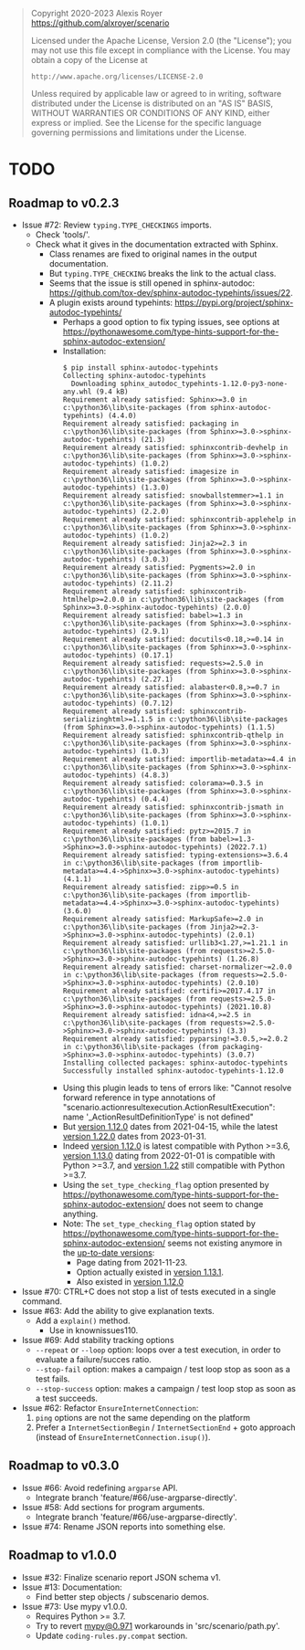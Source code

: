 > Copyright 2020-2023 Alexis Royer <https://github.com/alxroyer/scenario>
>
> Licensed under the Apache License, Version 2.0 (the "License");
> you may not use this file except in compliance with the License.
> You may obtain a copy of the License at
>
>     http://www.apache.org/licenses/LICENSE-2.0
>
> Unless required by applicable law or agreed to in writing, software
> distributed under the License is distributed on an "AS IS" BASIS,
> WITHOUT WARRANTIES OR CONDITIONS OF ANY KIND, either express or implied.
> See the License for the specific language governing permissions and
> limitations under the License.


# TODO

## Roadmap to v0.2.3

- Issue #72: Review `typing.TYPE_CHECKINGS` imports.
    - Check 'tools/'.
    - Check what it gives in the documentation extracted with Sphinx.
        - Class renames are fixed to original names in the output documentation.
        - But `typing.TYPE_CHECKING` breaks the link to the actual class.
        - Seems that the issue is still opened in sphinx-autodoc: https://github.com/tox-dev/sphinx-autodoc-typehints/issues/22.
        - A plugin exists around typehints: https://pypi.org/project/sphinx-autodoc-typehints/
            - Perhaps a good option to fix typing issues, see options at https://pythonawesome.com/type-hints-support-for-the-sphinx-autodoc-extension/
            - Installation:
              ```
              $ pip install sphinx-autodoc-typehints
              Collecting sphinx-autodoc-typehints
                Downloading sphinx_autodoc_typehints-1.12.0-py3-none-any.whl (9.4 kB)
              Requirement already satisfied: Sphinx>=3.0 in c:\python36\lib\site-packages (from sphinx-autodoc-typehints) (4.4.0)
              Requirement already satisfied: packaging in c:\python36\lib\site-packages (from Sphinx>=3.0->sphinx-autodoc-typehints) (21.3)
              Requirement already satisfied: sphinxcontrib-devhelp in c:\python36\lib\site-packages (from Sphinx>=3.0->sphinx-autodoc-typehints) (1.0.2)
              Requirement already satisfied: imagesize in c:\python36\lib\site-packages (from Sphinx>=3.0->sphinx-autodoc-typehints) (1.3.0)
              Requirement already satisfied: snowballstemmer>=1.1 in c:\python36\lib\site-packages (from Sphinx>=3.0->sphinx-autodoc-typehints) (2.2.0)
              Requirement already satisfied: sphinxcontrib-applehelp in c:\python36\lib\site-packages (from Sphinx>=3.0->sphinx-autodoc-typehints) (1.0.2)
              Requirement already satisfied: Jinja2>=2.3 in c:\python36\lib\site-packages (from Sphinx>=3.0->sphinx-autodoc-typehints) (3.0.3)
              Requirement already satisfied: Pygments>=2.0 in c:\python36\lib\site-packages (from Sphinx>=3.0->sphinx-autodoc-typehints) (2.11.2)
              Requirement already satisfied: sphinxcontrib-htmlhelp>=2.0.0 in c:\python36\lib\site-packages (from Sphinx>=3.0->sphinx-autodoc-typehints) (2.0.0)
              Requirement already satisfied: babel>=1.3 in c:\python36\lib\site-packages (from Sphinx>=3.0->sphinx-autodoc-typehints) (2.9.1)
              Requirement already satisfied: docutils<0.18,>=0.14 in c:\python36\lib\site-packages (from Sphinx>=3.0->sphinx-autodoc-typehints) (0.17.1)
              Requirement already satisfied: requests>=2.5.0 in c:\python36\lib\site-packages (from Sphinx>=3.0->sphinx-autodoc-typehints) (2.27.1)
              Requirement already satisfied: alabaster<0.8,>=0.7 in c:\python36\lib\site-packages (from Sphinx>=3.0->sphinx-autodoc-typehints) (0.7.12)
              Requirement already satisfied: sphinxcontrib-serializinghtml>=1.1.5 in c:\python36\lib\site-packages (from Sphinx>=3.0->sphinx-autodoc-typehints) (1.1.5)
              Requirement already satisfied: sphinxcontrib-qthelp in c:\python36\lib\site-packages (from Sphinx>=3.0->sphinx-autodoc-typehints) (1.0.3)
              Requirement already satisfied: importlib-metadata>=4.4 in c:\python36\lib\site-packages (from Sphinx>=3.0->sphinx-autodoc-typehints) (4.8.3)
              Requirement already satisfied: colorama>=0.3.5 in c:\python36\lib\site-packages (from Sphinx>=3.0->sphinx-autodoc-typehints) (0.4.4)
              Requirement already satisfied: sphinxcontrib-jsmath in c:\python36\lib\site-packages (from Sphinx>=3.0->sphinx-autodoc-typehints) (1.0.1)
              Requirement already satisfied: pytz>=2015.7 in c:\python36\lib\site-packages (from babel>=1.3->Sphinx>=3.0->sphinx-autodoc-typehints) (2022.7.1)
              Requirement already satisfied: typing-extensions>=3.6.4 in c:\python36\lib\site-packages (from importlib-metadata>=4.4->Sphinx>=3.0->sphinx-autodoc-typehints) (4.1.1)
              Requirement already satisfied: zipp>=0.5 in c:\python36\lib\site-packages (from importlib-metadata>=4.4->Sphinx>=3.0->sphinx-autodoc-typehints) (3.6.0)
              Requirement already satisfied: MarkupSafe>=2.0 in c:\python36\lib\site-packages (from Jinja2>=2.3->Sphinx>=3.0->sphinx-autodoc-typehints) (2.0.1)
              Requirement already satisfied: urllib3<1.27,>=1.21.1 in c:\python36\lib\site-packages (from requests>=2.5.0->Sphinx>=3.0->sphinx-autodoc-typehints) (1.26.8)
              Requirement already satisfied: charset-normalizer~=2.0.0 in c:\python36\lib\site-packages (from requests>=2.5.0->Sphinx>=3.0->sphinx-autodoc-typehints) (2.0.10)
              Requirement already satisfied: certifi>=2017.4.17 in c:\python36\lib\site-packages (from requests>=2.5.0->Sphinx>=3.0->sphinx-autodoc-typehints) (2021.10.8)
              Requirement already satisfied: idna<4,>=2.5 in c:\python36\lib\site-packages (from requests>=2.5.0->Sphinx>=3.0->sphinx-autodoc-typehints) (3.3)
              Requirement already satisfied: pyparsing!=3.0.5,>=2.0.2 in c:\python36\lib\site-packages (from packaging->Sphinx>=3.0->sphinx-autodoc-typehints) (3.0.7)
              Installing collected packages: sphinx-autodoc-typehints
              Successfully installed sphinx-autodoc-typehints-1.12.0
              ```
            - Using this plugin leads to tens of errors like:
              "Cannot resolve forward reference in type annotations of "scenario.actionresultexecution.ActionResultExecution": name '_ActionResultDefinitionType' is not defined"
            - But [version 1.12.0](https://github.com/tox-dev/sphinx-autodoc-typehints/releases/tag/1.12.0) dates from 2021-04-15,
              while the latest [version 1.22.0](https://github.com/tox-dev/sphinx-autodoc-typehints/releases/tag/1.22.0) dates from 2023-01-31.
            - Indeed [version 1.12.0](https://pypi.org/project/sphinx-autodoc-typehints/1.12.0/) is latest compatible with Python >=3.6,
              [version 1.13.0](https://pypi.org/project/sphinx-autodoc-typehints/1.13.0/) dating from 2022-01-01 is compatible with Python >=3.7,
              and [version 1.22](https://pypi.org/project/sphinx-autodoc-typehints/1.22/) still compatible with Python >=3.7.
            - Using the `set_type_checking_flag` option presented by https://pythonawesome.com/type-hints-support-for-the-sphinx-autodoc-extension/
              does not seem to change anything.
            - Note: The `set_type_checking_flag` option stated by https://pythonawesome.com/type-hints-support-for-the-sphinx-autodoc-extension/
              seems not existing anymore in the [up-to-date versions](https://github.com/tox-dev/sphinx-autodoc-typehints/blob/1.22.0/src/sphinx_autodoc_typehints/__init__.py#L801):
                - Page dating from 2021-11-23.
                - Option actually existed in [version 1.13.1](https://github.com/tox-dev/sphinx-autodoc-typehints/blob/1.13.1/src/sphinx_autodoc_typehints/__init__.py#L502).
                - Also existed in [version 1.12.0](https://github.com/tox-dev/sphinx-autodoc-typehints/blob/1.12.0/sphinx_autodoc_typehints.py#L483)
- Issue #70: CTRL+C does not stop a list of tests executed in a single command.
- Issue #63: Add the ability to give explanation texts.
    - Add a `explain()` method.
        - Use in knownissues110.
- Issue #69: Add stability tracking options
    - `--repeat` or `--loop` option: loops over a test execution, in order to evaluate a failure/succes ratio.
    - `--stop-fail` option: makes a campaign / test loop stop as soon as a test fails.
    - `--stop-success` option: makes a campaign / test loop stop as soon as a test succeeds.
- Issue #62: Refactor `EnsureInternetConnection`:
    1. `ping` options are not the same depending on the platform
    2. Prefer a `InternetSectionBegin` / `InternetSectionEnd` + goto approach (instead of `EnsureInternetConnection.isup()`).


## Roadmap to v0.3.0

- Issue #66: Avoid redefining `argparse` API.
    - Integrate branch 'feature/#66/use-argparse-directly'.
- Issue #58: Add sections for program arguments.
    - Integrate branch 'feature/#66/use-argparse-directly'.
- Issue #74: Rename JSON reports into something else.


## Roadmap to v1.0.0

- Issue #32: Finalize scenario report JSON schema v1.
- Issue #13: Documentation:
    - Find better step objects / subscenario demos.
- Issue #73: Use mypy v1.0.0.
    - Requires Python >= 3.7.
    - Try to revert mypy@0.971 workarounds in 'src/scenario/path.py'.
    - Update `coding-rules.py.compat` section.
